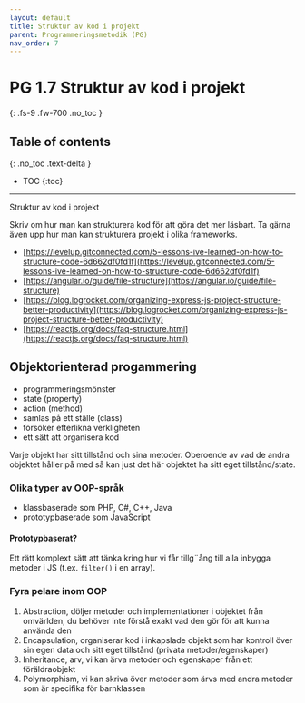 ```yaml
---
layout: default
title: Struktur av kod i projekt
parent: Programmeringsmetodik (PG)
nav_order: 7
---
```


# PG 1.7 Struktur av kod i projekt
{: .fs-9 .fw-700 .no_toc }

## Table of contents
{: .no_toc .text-delta }

- TOC
{:toc}

---

Struktur av kod i projekt

Skriv om hur man kan strukturera kod för att göra det mer läsbart. Ta gärna även upp hur man kan strukturera projekt i olika frameworks. 

- [https://levelup.gitconnected.com/5-lessons-ive-learned-on-how-to-structure-code-6d662df0fd1f](https://levelup.gitconnected.com/5-lessons-ive-learned-on-how-to-structure-code-6d662df0fd1f)
- [https://angular.io/guide/file-structure](https://angular.io/guide/file-structure)
- [https://blog.logrocket.com/organizing-express-js-project-structure-better-productivity](https://blog.logrocket.com/organizing-express-js-project-structure-better-productivity)
- [https://reactjs.org/docs/faq-structure.html](https://reactjs.org/docs/faq-structure.html)


## Objektorienterad progammering

- programmeringsmönster
- state (property)
- action (method)
- samlas på ett ställe (class)
- försöker efterlikna verkligheten
- ett sätt att organisera kod

Varje objekt har sitt tillstånd och sina metoder. Oberoende av vad de andra objektet håller på med så kan just det här objektet ha sitt eget tillstånd/state.

### Olika typer av OOP-språk

- klassbaserade som PHP, C#, C++, Java
- prototypbaserade som JavaScript

#### Prototypbaserat?

Ett rätt komplext sätt att tänka kring hur vi får tillg¨ång till alla inbygga metoder i JS (t.ex. `filter()` i en array).

### Fyra pelare inom OOP

1. Abstraction, döljer metoder och implementationer i objektet från omvärlden, du behöver inte förstå exakt vad den gör för att kunna använda den
2. Encapsulation, organiserar kod i inkapslade objekt som har kontroll över sin egen data och sitt eget tillstånd (privata metoder/egenskaper)
3. Inheritance, arv, vi kan ärva metoder och egenskaper från ett föräldraobjekt
4. Polymorphism, vi kan skriva över metoder som ärvs med andra metoder som är specifika för barnklassen